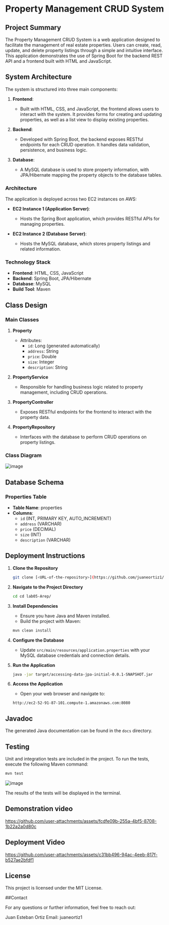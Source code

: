 # Property Management CRUD System

## Project Summary

The Property Management CRUD System is a web application designed to facilitate the management of real estate properties. Users can create, read, update, and delete property listings through a simple and intuitive interface. This application demonstrates the use of Spring Boot for the backend REST API and a frontend built with HTML and JavaScript.

## System Architecture

The system is structured into three main components:

1. **Frontend**: 
   - Built with HTML, CSS, and JavaScript, the frontend allows users to interact with the system. It provides forms for creating and updating properties, as well as a list view to display existing properties.

2. **Backend**:
   - Developed with Spring Boot, the backend exposes RESTful endpoints for each CRUD operation. It handles data validation, persistence, and business logic.

3. **Database**:
   - A MySQL database is used to store property information, with JPA/Hibernate mapping the property objects to the database tables.

### Architecture

The application is deployed across two EC2 instances on AWS:

- **EC2 Instance 1 (Application Server)**: 
  - Hosts the Spring Boot application, which provides RESTful APIs for managing properties.

- **EC2 Instance 2 (Database Server)**: 
  - Hosts the MySQL database, which stores property listings and related information.

### Technology Stack
- **Frontend**: HTML, CSS, JavaScript
- **Backend**: Spring Boot, JPA/Hibernate
- **Database**: MySQL
- **Build Tool**: Maven

## Class Design

### Main Classes

1. **Property**
   - Attributes: 
     - `id`: Long (generated automatically)
     - `address`: String
     - `price`: Double
     - `size`: Integer
     - `description`: String

2. **PropertyService**
   - Responsible for handling business logic related to property management, including CRUD operations.

3. **PropertyController**
   - Exposes RESTful endpoints for the frontend to interact with the property data.

4. **PropertyRepository**
   - Interfaces with the database to perform CRUD operations on property listings.

### Class Diagram
![image](https://github.com/user-attachments/assets/cdbfde22-2b02-43e4-b46f-2c0a81324be6)

## Database Schema

### Properties Table
- **Table Name**: properties
- **Columns**:
  - `id` (INT, PRIMARY KEY, AUTO_INCREMENT)
  - `address` (VARCHAR)
  - `price` (DECIMAL)
  - `size` (INT)
  - `description` (VARCHAR)

## Deployment Instructions

1. **Clone the Repository**
   ```bash
   git clone [<URL-of-the-repository>](https://github.com/juaneortiz1/lab05-Arep.git)
   ```

2. **Navigate to the Project Directory**
   ```bash
   cd cd lab05-Arep/
   ```

3. **Install Dependencies**
   - Ensure you have Java and Maven installed.
   - Build the project with Maven:
   ```bash
   mvn clean install
   ```

4. **Configure the Database**
   - Update `src/main/resources/application.properties` with your MySQL database credentials and connection details.

5. **Run the Application**
   ```bash
   java -jar target/accessing-data-jpa-initial-0.0.1-SNAPSHOT.jar
   ```

6. **Access the Application**
   - Open your web browser and navigate to:
   ```
   http://ec2-52-91-87-101.compute-1.amazonaws.com:8080
   ```

## Javadoc

The generated Java documentation can be found in the `docs` directory.

## Testing

Unit and integration tests are included in the project. To run the tests, execute the following Maven command:

```bash
mvn test
```
![image](https://github.com/user-attachments/assets/de7a3840-add4-49ce-ba99-b340f5065869)


The results of the tests will be displayed in the terminal.

## Demonstration video

https://github.com/user-attachments/assets/fcdfe09b-255a-4bf5-8708-1b22a2a0d80c


## Deployment Video


https://github.com/user-attachments/assets/c31bb496-94ac-4eeb-817f-b527ae2bfdf1


## License

This project is licensed under the MIT License.

##Contact

For any questions or further information, feel free to reach out:

Juan Esteban Ortiz
Email: juaneortiz1

